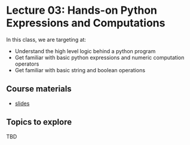 # Lecture 03: Hands-on Python Expressions and Computations

In this class, we are targeting at:
* Understand the high level logic behind a python program
* Get familiar with basic python expressions and numeric computation operators
* Get familiar with basic string and boolean operations

## Course materials
* [slides](https://docs.google.com/presentation/d/1G-Au9Sd85CgBq5EVumfeqC0WizFx9MQU7T3FQLjBN94/edit#slide=id.p)

## Topics to explore
TBD
